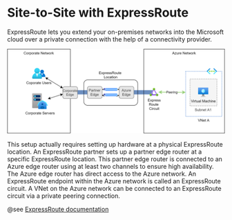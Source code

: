 # Site-to-Site with ExpressRoute

ExpressRoute lets you extend your on-premises networks into the Microsoft cloud over a private connection 
with the help of a connectivity provider.

![](img/az_vnet_vpn_express_route.png)

This setup actually requires setting up hardware at a physical ExpressRoute location. An ExpressRoute partner sets up 
a partner edge router at a specific ExpressRoute location. 
This partner edge router is connected to an Azure edge router using at least two channels to ensure high availability.
The Azure edge router has direct access to the Azure network. 
An ExpressRoute endpoint within the Azure network is called an ExpressRoute circuit. 
A VNet on the Azure network can be connected to an ExpressRoute circuit via a private peering connection.

@see [ExpressRoute documentation](https://docs.microsoft.com/en-us/azure/expressroute/) 